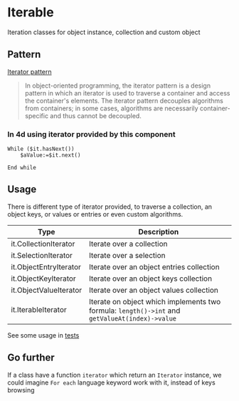 # Iterable
Iteration classes for object instance, collection and custom object

## Pattern

[Iterator pattern](https://en.wikipedia.org/wiki/Iterator_pattern)
> In object-oriented programming, the iterator pattern is a design pattern in which an iterator is used to traverse a container and access the container's elements. The iterator pattern decouples algorithms from containers; in some cases, algorithms are necessarily container-specific and thus cannot be decoupled.

### In 4d using iterator provided by this component

```4d
While ($it.hasNext())
	$aValue:=$it.next()
  
End while 
````

## Usage

There is different type of iterator provided, to traverse a collection, an object keys, or values or entries or even custom algorithms.

|Type|Description|
|---|---|
|it.CollectionIterator|Iterate over a collection|
|it.SelectionIterator|Iterate over a selection|
|it.ObjectEntryIterator|Iterate over an object entries collection|
|it.ObjectKeyIterator|Iterate over an object keys collection|
|it.ObjectValueIterator|Iterate over an object values collection|
|it.IterableIterator|Iterate on object which implements two formula: `length()->int` and `getValueAt(index)->value`|

See some usage in [tests](https://github.com/mesopelagique/Iterable/blob/master/Project/Sources/Methods/test_iterator.4dm)


## Go further

If a class have a function `iterator` which return an `Iterator` instance, we could imagine `For each` language keyword work with it, instead of keys browsing
